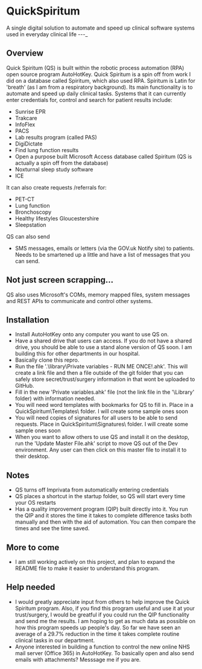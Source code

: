 # QuickSpiritum
A single digital solution to automate and speed up clinical software systems used in everyday clinical life
---_

## Overview
Quick Spiritum (QS) is built within the robotic process automation (RPA) open source program AutoHotKey. Quick Spiritum is a spin off from work I did on a database called Spiritum, which also used RPA. Spiritum is Latin for 'breath' (as I am from a respiratory background). Its main functionality is to automate and speed up daily clinical tasks. Systems that it can currently enter credentials for, control and search for patient results include:

* Sunrise EPR
* Trakcare
* InfoFlex 
* PACS 
* Lab results program (called PAS) 
* DigiDictate 
* Find lung function results 
* Open a purpose built Microsoft Access database called Spiritum (QS is actually a spin off from the database) 
* Noxturnal sleep study software 
* ICE 

It can also create requests /referrals for:

* PET-CT
* Lung function
* Bronchoscopy
* Healthy lifestyles Gloucestershire
* Sleepstation

QS can also send
* SMS messages, emails or letters (via the GOV.uk Notify site) to patients. Needs to be smartened up a little and have a list of messages that you can send.

## Not just screen scrapping...
QS also uses Microsoft's COMs, memory mapped files, system messages and REST APIs to communicate and control other systems.

## Installation
* Install AutoHotKey onto any computer you want to use QS on.
* Have a shared drive that users can access. If you do not have a shared drive, you should be able to use a stand alone version of QS soon. I am building this for other departments in our hospital.
* Basically clone this repro.
* Run the file '.\library\Private variables - RUN ME ONCE!.ahk'. This will create a link file and then a file outside of the git folder that you can safely store secret/trust/surgery information in that wont be uploaded to GitHub.
* Fill in the new 'Private variables.ahk' file (not the link file in the '\Library' folder) with information needed.
* You will need word templates with bookmarks for QS to fill in. Place in a QuickSpiritum\Templates\ folder. I will create some sample ones soon
* You will need copies of signatures for all users to be able to send requests. Place in QuickSpiritum\Signatures\ folder. I will create some sample ones soon
* When you want to allow others to use QS and install it on the desktop, run the 'Update Master File.ahk' script to move QS out of the Dev environment. Any user can then click on this master file to install it to their desktop.


## Notes
* QS turns off Imprivata from automatically entering credentials
* QS places a shortcut in the startup folder, so QS will start every time your OS restarts
* Has a quality improvement program (QIP) built directly into it. You run the QIP and it stores the time it takes to complete difference tasks both manually and then with the aid of automation. You can then compare the times and see the time saved.


## More to come
* I am still working actively on this project, and plan to expand the README file to make it easier to understand this program.


## Help needed
* I would greatly appreciate input from others to help improve the Quick Spiritum program. Also, if you find this program useful and use it at your trust/surgery, I would be greatful if you could run the QIP functionality and send me the results. I am hoping to get as much data as possible on how this program speeds up people's day. So far we have seen an average of a 29.7% reduction in the time it takes complete routine clinical tasks in our department.
* Anyone interested in building a function to control the new online NHS mail server (Office 365) in AutoHotKey. To basically open and also send emails with attachments? Messsage me if you are.
